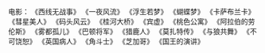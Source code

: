 电影：
	《西线无战事》
	《一夜风流》
	《浮生若梦》
	《蝴蝶梦》
	《卡萨布兰卡》
	《彗星美人》
	《码头风云》
	《桂河大桥》
	《宾虚》
	《桃色公寓》
	《阿拉伯的劳伦斯》
	《雾都孤儿》
	《巴顿将军》
	《猎鹿人》
	《莫扎特传》
	《与狼共舞》
	《不可饶恕》
	《英国病人》
	《角斗士》
	《芝加哥》
	《国王的演讲》
	